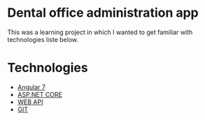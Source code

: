 # Dental office administration app

This was a learning project in which I wanted to get familiar with technologies liste below. 

# Technologies

* [Angular 7](https://angular.io/)
* [ASP.NET CORE](https://docs.microsoft.com/en-us/aspnet/?view=aspnetcore-2.2#pivot=core)
* [WEB API](https://dotnet.microsoft.com/apps/aspnet/apis)
* [GIT](https://git-scm.com/) 
